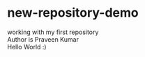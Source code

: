 # new-repository-demo
working with my first repository
<br>
Author is Praveen Kumar
<br>
Hello World :)
